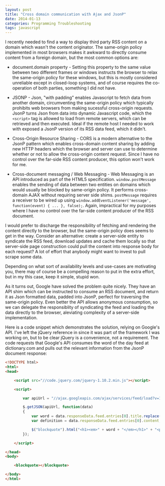 ```yaml
---
layout: post
title: "Cross domain communication with Ajax and JsonP"
date: 2014-01-13
categories: Programming Troubleshooting
tags: javascript
---
```


I recently needed to find a way to display third party RSS content on a domain which wasn't the content originator. The same-origin policy implemented in most browsers makes it awkward to directly consume content from a foreign domain, but the most common options are:

- document.domain property - 
Setting this property to the same value between two different frames or windows instructs the browser to relax the same-origin policy for these windows, but this is mostly considered unreliable except in closed-loop systems, and of course requires the co-operation of both parties, something I did not have.

- JSONP - 
Json, "with padding" enables Javascript to fetch data from another domain, circumventing the same-origin policy which typically prohibits web browsers from making sucessful cross-origin requests. JsonP turns Json from data into dynamic Javascript code, which the `<script>` tag is allowed to load from remote servers, which can be retrieved and then executed. Ideal if the remote host I needed to work with exposed a JsonP version of its RSS data feed, which it didn't.

- Cross-Origin Resource Sharing - 
CORS is a modern alternative to the JsonP pattern which enables cross-domain content sharing by adding new HTTP headers which the browser and server can use to determine whether or not to allow the cross-origin content request. Since I have no control over the far-side RSS content producer, this option won't work for me.

- Cross-document messaging / Web Messaging - 
Web Messaging is an API introduced as part of the HTML5 specification. `window.postMessage` enables the sending of data between two entities on domains which would usually be blocked by same-origin policy. It performs cross-domain AJAX without requiring server side shims. `postMessage` requires a receiver to be wired up using `window.addEventListener('message', function(event) { ... }, false);`. Again, impractical for my purposes where I have no control over the far-side content producer of the RSS document.

<!--excerpt-->

I would prefer to discharge the responsibility of fetching and rendering the content directly to the browser, but the same-origin policy does seems to get in the way. Consider an alternative: create a server-side entity to syndicate the RSS feed, download updates and cache them locally so that server-side page construction could pull the content into response body for each request? A lot of effort that anybody might want to invest to pull scrape  some data.

Depending on what sort of availability levels and use-cases are motivating you, there may of course be a compelling reason to put in the extra effort, but in my this case, keep it simple, stupid won.

As it turns out, Google have solved the problem quite nicely. They have an API shim which can be instructed to consume an RSS document, and return it as Json formatted data, padded into JsonP, perfect for traversing the same-origin policy. Even better the API allows anonymous consumption, so we can delegate the responsiblity of syndicating the feed and loading the data directly to the browser, aleviating complexity of a server-side implementation.

Here is a code snippet which demonstrates the solution, relying on Google's API. I've left the jQuery reference in since it was part of the framework I was working on, but to be clear jQuery is a convenience, not a requirement. The code requests that Google's API consumes the word of the day feed at dictionary.com and pulls out the relevant information from the JsonP document response:

<span id="wotd"></span>

```html
<!DOCTYPE html>
<html>
<head>

	<script src="//code.jquery.com/jquery-1.10.2.min.js"></script>

	<script>

		var apiUrl = "//ajax.googleapis.com/ajax/services/feed/load?v=1.0&output=json&callback=?&q=http://dictionary.reference.com/wordoftheday/wotd.rss";

		$.getJSON(apiUrl, function(data)
		{
			var word = data.responseData.feed.entries[0].title.replace(": Dictionary.com Word of the Day","");
			var definition = data.responseData.feed.entries[0].content;

			$("blockquote").html("<h1><em>" + word + "</em></h1>" + "<p>" + definition + "</p>");
		});

	</script>

</head>
<body>

	<blockquote></blockquote>

</body>
</html>
```

<script>

	var apiUrl = "//ajax.googleapis.com/ajax/services/feed/load?v=1.0&output=json&callback=?&q=http://dictionary.reference.com/wordoftheday/wotd.rss";

	$.getJSON(apiUrl, function(data)
	{
		var word = data.responseData.feed.entries[0].title.replace(": Dictionary.com Word of the Day","");
		var definition = data.responseData.feed.entries[0].content;

		$("#wotd").html("<strong><em>" + word + "</em></strong> - " + definition);
	});

</script>